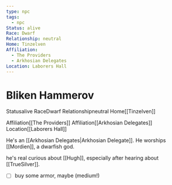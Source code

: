 ```yaml
---
type: npc
tags:
  - npc
Status: alive
Race: Dwarf
Relationship: neutral
Home: Tinzelven
Affiliation:
  - The Providers
  - Arkhosian Delegates
Location: Laborers Hall
---
```


# Bliken Hammerov       

<span class="dataview inline-field"><span class="inline-field-key">Status</span><span class="inline-field-value">alive</span></span>
<span class="dataview inline-field"><span class="inline-field-key">Race</span><span class="inline-field-value">Dwarf</span></span>
<span class="dataview inline-field"><span class="inline-field-key">Relationship</span><span class="inline-field-value">neutral</span></span>
<span class="dataview inline-field"><span class="inline-field-key">Home</span><span class="inline-field-value">[[Tinzelven]]</span></span>

<span class="dataview inline-field"><span class="inline-field-key">Affiliation</span><span class="inline-field-value">[[The Providers]]</span></span>
<span class="dataview inline-field"><span class="inline-field-key">Affiliation</span><span class="inline-field-value">[[Arkhosian Delegates]]</span></span>
<span class="dataview inline-field"><span class="inline-field-key">Location</span><span class="inline-field-value">[[Laborers Hall]]</span></span>

He's an [[Arkhosian Delegates|Arkhosian Delegate]]. He worships [[Mordien]], a dwarfish god.

he's real curious about [[Hugh]], especially after hearing about [[TrueSilver]].

- [ ] buy some armor, maybe (medium!)

